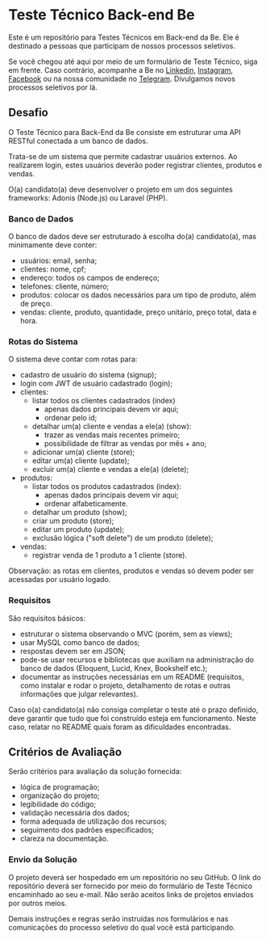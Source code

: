 # Teste Técnico Back-end Be

Este é um repositório para Testes Técnicos em Back-end da Be. Ele é destinado a pessoas que participam de nossos processos seletivos. 

Se você chegou até aqui por meio de um formulário de Teste Técnico, siga em frente. Caso contrário, acompanhe a Be no [Linkedin](https://br.linkedin.com/company/bemobiletech), [Instagram](https://www.instagram.com/bemobile.tech/), [Facebook](https://www.facebook.com/bemobile.tech) ou na nossa comunidade no [Telegram](https://t.me/be_tech_community). Divulgamos novos processos seletivos por lá.

## Desafio

O Teste Técnico para Back-End da Be consiste em estruturar uma API RESTful conectada a um banco de dados.

Trata-se de um sistema que permite cadastrar usuários externos. Ao realizarem login, estes usuários deverão poder registrar clientes, produtos e vendas.

O(a) candidato(a) deve desenvolver o projeto em um dos seguintes frameworks: Adonis (Node.js) ou Laravel (PHP).

### Banco de Dados

O banco de dados deve ser estruturado à escolha do(a) candidato(a), mas minimamente deve conter:

* usuários: email, senha;
* clientes: nome, cpf;
* endereço: todos os campos de endereço;
* telefones: cliente, número;
* produtos: colocar os dados necessários para um tipo de produto, além de preço.
* vendas: cliente, produto, quantidade, preço unitário, preço total, data e hora.

### Rotas do Sistema
O sistema deve contar com rotas para:

* cadastro de usuário do sistema (signup);
* login com JWT de usuário cadastrado (login);
* clientes:
  * listar todos os clientes cadastrados (index)
    * apenas dados principais devem vir aqui;
    * ordenar pelo id;
  * detalhar um(a) cliente e vendas a ele(a) (show):
    * trazer as vendas mais recentes primeiro;
    * possibilidade de filtrar as vendas por mês + ano;
  * adicionar um(a) cliente (store);
  * editar um(a) cliente (update);
  * excluir um(a) cliente e vendas a ele(a) (delete);
* produtos:
  * listar todos os produtos cadastrados (index):
    * apenas dados principais devem vir aqui;
    * ordenar alfabeticamente.
  * detalhar um produto (show);
  * criar um produto (store);
  * editar um produto (update);
  * exclusão lógica ("soft delete") de um produto (delete);
* vendas:
  * registrar venda de 1 produto a 1 cliente (store).

Observação: as rotas em clientes, produtos e vendas só devem poder ser acessadas por usuário logado.

### Requisitos
São requisitos básicos:

* estruturar o sistema observando o MVC (porém, sem as views);
* usar MySQL como banco de dados;
* respostas devem ser em JSON;
* pode-se usar recursos e bibliotecas que auxiliam na administração do banco de dados (Eloquent, Lucid, Knex, Bookshelf etc.);
* documentar as instruções necessárias em um README (requisitos, como instalar e rodar o projeto, detalhamento de rotas e outras informações que julgar relevantes).

Caso o(a) candidato(a) não consiga completar o teste até o prazo definido, deve garantir que tudo que foi construído esteja em funcionamento. Neste caso, relatar no README quais foram as dificuldades encontradas.

## Critérios de Avaliação
Serão critérios para avaliação da solução fornecida:

* lógica de programação;
* organização do projeto;
* legibilidade do código;
* validação necessária dos dados;
* forma adequada de utilização dos recursos;
* seguimento dos padrões especificados;
* clareza na documentação.

### Envio da Solução
O projeto deverá ser hospedado em um repositório no seu GitHub. O link do repositório deverá ser fornecido por meio do formulário de Teste Técnico encaminhado ao seu e-mail. Não serão aceitos links de projetos enviados por outros meios.

Demais instruções e regras serão instruídas nos formulários e nas comunicações do processo seletivo do qual você está participando.
